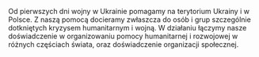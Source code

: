 Od pierwszych dni wojny w Ukrainie pomagamy na terytorium Ukrainy i w Polsce. Z naszą pomocą docieramy zwłaszcza do osób i grup szczególnie dotkniętych kryzysem humanitarnym i wojną. W działaniu łączymy nasze doświadczenie w organizowaniu pomocy humanitarnej i rozwojowej w różnych częściach świata, oraz doświadczenie organizacji społecznej.